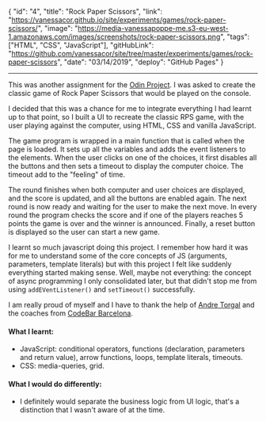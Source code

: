 {
"id": "4",
"title": "Rock Paper Scissors",
"link": "https://vanessacor.github.io/site/experiments/games/rock-paper-scissors/",
"image": "https://media-vanessapoppe-me.s3-eu-west-1.amazonaws.com/images/screenshots/rock-paper-scissors.png",
"tags": ["HTML", "CSS", "JavaScript"],
"gitHubLink": "https://github.com/vanessacor/site/tree/master/experiments/games/rock-paper-scissors",
"date": "03/14/2019",
"deploy": "GitHub Pages"
}

---

This was another assignment for the [Odin Project](https://www.theodinproject.com/courses/web-development-101). I was asked to create the classic game of Rock Paper Scissors that would be played on the console.

I decided that this was a chance for me to integrate everything I had learnt up to that point, so I built a UI to recreate the classic RPS game, with the user playing against the computer, using HTML, CSS and vanilla JavaScript.

The game program is wrapped in a main function that is called when the page is loaded. It sets up all the variables and adds the event listeners to the elements. When the user clicks on one of the choices, it first disables all the buttons and then sets a timeout to display the computer choice. The timeout add to the "feeling" of time.

The round finishes when both computer and user choices are displayed, and the score is updated, and all the buttons are enabled again. The next round is now ready and waiting for the user to make the next move. In every round the program checks the score and if one of the players reaches 5 points the game is over and the winner is announced. Finally, a reset button is displayed so the user can start a new game.

I learnt so much javascript doing this project. I remember how hard it was for me to understand some of the core concepts of JS (arguments, parameters, template literals) but with this project I felt like suddenly everything started making sense. Well, maybe not everything: the concept of async programming I only consolidated later, but that didn't stop me from using `addEVentListener()` and `setTimeout()` successfully.

I am really proud of myself and I have to thank the help of [Andre Torgal](https://andretorgal.com/) and the coaches from [CodeBar Barcelona](https://codebar.io/barcelona).

#### What I learnt:

- JavaScript: conditional operators, functions (declaration, parameters and return value), arrow functions, loops, template literals, timeouts.
- CSS: media-queries, grid.

#### What I would do differently:

- I definitely would separate the business logic from UI logic, that's a distinction that I wasn't aware of at the time.
